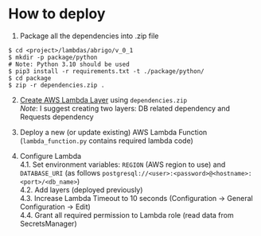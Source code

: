 # How to deploy

1. Package all the dependencies into .zip file
```shell
$ cd <project>/lambdas/abrigo/v_0_1
$ mkdir -p package/python
# Note: Python 3.10 should be used
$ pip3 install -r requirements.txt -t ./package/python/
$ cd package
$ zip -r dependencies.zip .
```
 
2. [Create AWS Lambda Layer](https://docs.aws.amazon.com/lambda/latest/dg/configuration-layers.html#configuration-layers-create) using `dependencies.zip`
</br>_Note_: I suggest creating two layers: DB related dependency and Requests dependency   

3. Deploy a new (or update existing) AWS Lambda Function (`lambda_function.py` contains required lambda code)

4. Configure Lambda
</br> 4.1. Set environment variables: `REGION` (AWS region to use) and `DATABASE_URI` (as follows `postgresql://<user>:<password>@<hostname>:<port>/<db_name>`)
</br> 4.2. Add layers (deployed previously)
</br> 4.3. Increase Lambda Timeout to 10 seconds (Configuration -> General Configuration -> Edit)
</br> 4.4. Grant all required permission to Lambda role (read data from SecretsManager)
